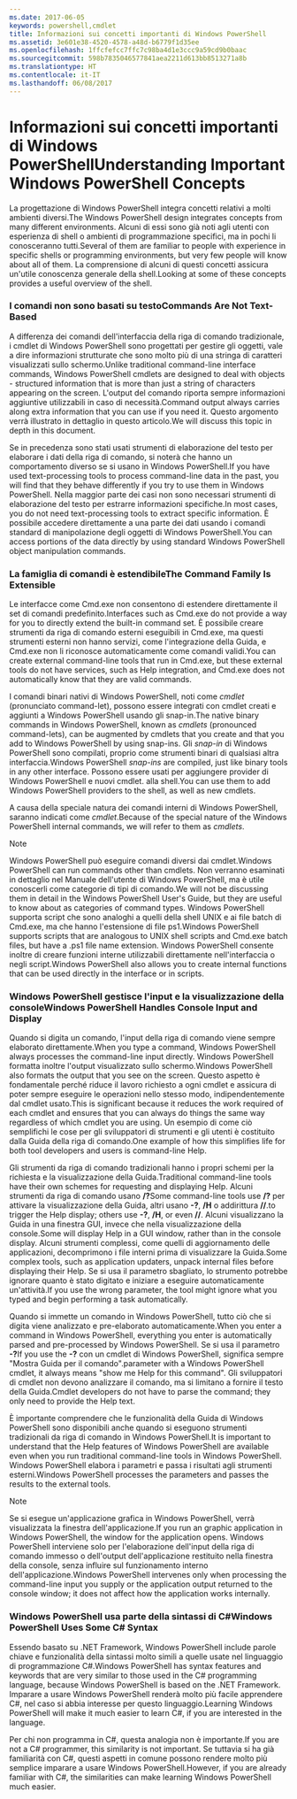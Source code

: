 ```yaml
---
ms.date: 2017-06-05
keywords: powershell,cmdlet
title: Informazioni sui concetti importanti di Windows PowerShell
ms.assetid: 3e601e38-4520-4578-a48d-b6779f1d35ee
ms.openlocfilehash: 1ffcfefcc7ffc7c98ba4d1e3ccc9a59cd9b0baac
ms.sourcegitcommit: 598b7835046577841aea2211d613bb8513271a8b
ms.translationtype: HT
ms.contentlocale: it-IT
ms.lasthandoff: 06/08/2017
---
```

# <a name="understanding-important-windows-powershell-concepts"></a><span data-ttu-id="1871a-103">Informazioni sui concetti importanti di Windows PowerShell</span><span class="sxs-lookup"><span data-stu-id="1871a-103">Understanding Important Windows PowerShell Concepts</span></span>
<span data-ttu-id="1871a-104">La progettazione di Windows PowerShell integra concetti relativi a molti ambienti diversi.</span><span class="sxs-lookup"><span data-stu-id="1871a-104">The Windows PowerShell design integrates concepts from many different environments.</span></span> <span data-ttu-id="1871a-105">Alcuni di essi sono già noti agli utenti con esperienza di shell o ambienti di programmazione specifici, ma in pochi li conosceranno tutti.</span><span class="sxs-lookup"><span data-stu-id="1871a-105">Several of them are familiar to people with experience in specific shells or programming environments, but very few people will know about all of them.</span></span> <span data-ttu-id="1871a-106">La comprensione di alcuni di questi concetti assicura un'utile conoscenza generale della shell.</span><span class="sxs-lookup"><span data-stu-id="1871a-106">Looking at some of these concepts provides a useful overview of the shell.</span></span>

### <a name="commands-are-not-text-based"></a><span data-ttu-id="1871a-107">I comandi non sono basati su testo</span><span class="sxs-lookup"><span data-stu-id="1871a-107">Commands Are Not Text-Based</span></span>
<span data-ttu-id="1871a-108">A differenza dei comandi dell'interfaccia della riga di comando tradizionale, i cmdlet di Windows PowerShell sono progettati per gestire gli oggetti, vale a dire informazioni strutturate che sono molto più di una stringa di caratteri visualizzati sullo schermo.</span><span class="sxs-lookup"><span data-stu-id="1871a-108">Unlike traditional command-line interface commands, Windows PowerShell cmdlets are designed to deal with objects - structured information that is more than just a string of characters appearing on the screen.</span></span> <span data-ttu-id="1871a-109">L'output del comando riporta sempre informazioni aggiuntive utilizzabili in caso di necessità.</span><span class="sxs-lookup"><span data-stu-id="1871a-109">Command output always carries along extra information that you can use if you need it.</span></span> <span data-ttu-id="1871a-110">Questo argomento verrà illustrato in dettaglio in questo articolo.</span><span class="sxs-lookup"><span data-stu-id="1871a-110">We will discuss this topic in depth in this document.</span></span>

<span data-ttu-id="1871a-111">Se in precedenza sono stati usati strumenti di elaborazione del testo per elaborare i dati della riga di comando, si noterà che hanno un comportamento diverso se si usano in Windows PowerShell.</span><span class="sxs-lookup"><span data-stu-id="1871a-111">If you have used text-processing tools to process command-line data in the past, you will find that they behave differently if you try to use them in Windows PowerShell.</span></span> <span data-ttu-id="1871a-112">Nella maggior parte dei casi non sono necessari strumenti di elaborazione del testo per estrarre informazioni specifiche.</span><span class="sxs-lookup"><span data-stu-id="1871a-112">In most cases, you do not need text-processing tools to extract specific information.</span></span> <span data-ttu-id="1871a-113">È possibile accedere direttamente a una parte dei dati usando i comandi standard di manipolazione degli oggetti di Windows PowerShell.</span><span class="sxs-lookup"><span data-stu-id="1871a-113">You can access portions of the data directly by using standard Windows PowerShell object manipulation commands.</span></span>

### <a name="the-command-family-is-extensible"></a><span data-ttu-id="1871a-114">La famiglia di comandi è estendibile</span><span class="sxs-lookup"><span data-stu-id="1871a-114">The Command Family Is Extensible</span></span>
<span data-ttu-id="1871a-115">Le interfacce come Cmd.exe non consentono di estendere direttamente il set di comandi predefinito.</span><span class="sxs-lookup"><span data-stu-id="1871a-115">Interfaces such as Cmd.exe do not provide a way for you to directly extend the built-in command set.</span></span> <span data-ttu-id="1871a-116">È possibile creare strumenti da riga di comando esterni eseguibili in Cmd.exe, ma questi strumenti esterni non hanno servizi, come l'integrazione della Guida, e Cmd.exe non li riconosce automaticamente come comandi validi.</span><span class="sxs-lookup"><span data-stu-id="1871a-116">You can create external command-line tools that run in Cmd.exe, but these external tools do not have services, such as Help integration, and Cmd.exe does not automatically know that they are valid commands.</span></span>

<span data-ttu-id="1871a-117">I comandi binari nativi di Windows PowerShell, noti come *cmdlet* (pronunciato command-let), possono essere integrati con cmdlet creati e aggiunti a Windows PowerShell usando gli snap-in.</span><span class="sxs-lookup"><span data-stu-id="1871a-117">The native binary commands in Windows PowerShell, known as *cmdlets* (pronounced command-lets), can be augmented by cmdlets that you create and that you add to Windows PowerShell by using snap-ins.</span></span> <span data-ttu-id="1871a-118">Gli *snap-in* di Windows PowerShell sono compilati, proprio come strumenti binari di qualsiasi altra interfaccia.</span><span class="sxs-lookup"><span data-stu-id="1871a-118">Windows PowerShell *snap-ins* are compiled, just like binary tools in any other interface.</span></span> <span data-ttu-id="1871a-119">Possono essere usati per aggiungere provider di Windows PowerShell e nuovi cmdlet. alla shell.</span><span class="sxs-lookup"><span data-stu-id="1871a-119">You can use them to add Windows PowerShell providers to the shell, as well as new cmdlets.</span></span>

<span data-ttu-id="1871a-120">A causa della speciale natura dei comandi interni di Windows PowerShell, saranno indicati come *cmdlet*.</span><span class="sxs-lookup"><span data-stu-id="1871a-120">Because of the special nature of the Windows PowerShell internal commands, we will refer to them as *cmdlets*.</span></span>

> [!NOTE]
> <span data-ttu-id="1871a-121">Windows PowerShell può eseguire comandi diversi dai cmdlet.</span><span class="sxs-lookup"><span data-stu-id="1871a-121">Windows PowerShell can run commands other than cmdlets.</span></span> <span data-ttu-id="1871a-122">Non verranno esaminati in dettaglio nel Manuale dell'utente di Windows PowerShell, ma è utile conoscerli come categorie di tipi di comando.</span><span class="sxs-lookup"><span data-stu-id="1871a-122">We will not be discussing them in detail in the Windows PowerShell User's Guide, but they are useful to know about as categories of command types.</span></span> <span data-ttu-id="1871a-123">Windows PowerShell supporta script che sono analoghi a quelli della shell UNIX e ai file batch di Cmd.exe, ma che hanno l'estensione di file ps1.</span><span class="sxs-lookup"><span data-stu-id="1871a-123">Windows PowerShell supports scripts that are analogous to UNIX shell scripts and Cmd.exe batch files, but have a .ps1 file name extension.</span></span> <span data-ttu-id="1871a-124">Windows PowerShell consente inoltre di creare funzioni interne utilizzabili direttamente nell'interfaccia o negli script.</span><span class="sxs-lookup"><span data-stu-id="1871a-124">Windows PowerShell also allows you to create internal functions that can be used directly in the interface or in scripts.</span></span>

### <a name="windows-powershell-handles-console-input-and-display"></a><span data-ttu-id="1871a-125">Windows PowerShell gestisce l'input e la visualizzazione della console</span><span class="sxs-lookup"><span data-stu-id="1871a-125">Windows PowerShell Handles Console Input and Display</span></span>
<span data-ttu-id="1871a-126">Quando si digita un comando, l'input della riga di comando viene sempre elaborato direttamente.</span><span class="sxs-lookup"><span data-stu-id="1871a-126">When you type a command, Windows PowerShell always processes the command-line input directly.</span></span> <span data-ttu-id="1871a-127">Windows PowerShell formatta inoltre l'output visualizzato sullo schermo.</span><span class="sxs-lookup"><span data-stu-id="1871a-127">Windows PowerShell also formats the output that you see on the screen.</span></span> <span data-ttu-id="1871a-128">Questo aspetto è fondamentale perché riduce il lavoro richiesto a ogni cmdlet e assicura di poter sempre eseguire le operazioni nello stesso modo, indipendentemente dal cmdlet usato.</span><span class="sxs-lookup"><span data-stu-id="1871a-128">This is significant because it reduces the work required of each cmdlet and ensures that you can always do things the same way regardless of which cmdlet you are using.</span></span> <span data-ttu-id="1871a-129">Un esempio di come ciò semplifichi le cose per gli sviluppatori di strumenti e gli utenti è costituito dalla Guida della riga di comando.</span><span class="sxs-lookup"><span data-stu-id="1871a-129">One example of how this simplifies life for both tool developers and users is command-line Help.</span></span>

<span data-ttu-id="1871a-130">Gli strumenti da riga di comando tradizionali hanno i propri schemi per la richiesta e la visualizzazione della Guida.</span><span class="sxs-lookup"><span data-stu-id="1871a-130">Traditional command-line tools have their own schemes for requesting and displaying Help.</span></span> <span data-ttu-id="1871a-131">Alcuni strumenti da riga di comando usano **/?**</span><span class="sxs-lookup"><span data-stu-id="1871a-131">Some command-line tools use **/?**</span></span> <span data-ttu-id="1871a-132">per attivare la visualizzazione della Guida, altri usano **-?**, **/H** o addirittura **//**.</span><span class="sxs-lookup"><span data-stu-id="1871a-132">to trigger the Help display; others use **-?**, **/H**, or even **//**.</span></span> <span data-ttu-id="1871a-133">Alcuni visualizzano la Guida in una finestra GUI, invece che nella visualizzazione della console.</span><span class="sxs-lookup"><span data-stu-id="1871a-133">Some will display Help in a GUI window, rather than in the console display.</span></span> <span data-ttu-id="1871a-134">Alcuni strumenti complessi, come quelli di aggiornamento delle applicazioni, decomprimono i file interni prima di visualizzare la Guida.</span><span class="sxs-lookup"><span data-stu-id="1871a-134">Some complex tools, such as application updaters, unpack internal files before displaying their Help.</span></span> <span data-ttu-id="1871a-135">Se si usa il parametro sbagliato, lo strumento potrebbe ignorare quanto è stato digitato e iniziare a eseguire automaticamente un'attività.</span><span class="sxs-lookup"><span data-stu-id="1871a-135">If you use the wrong parameter, the tool might ignore what you typed and begin performing a task automatically.</span></span>

<span data-ttu-id="1871a-136">Quando si immette un comando in Windows PowerShell, tutto ciò che si digita viene analizzato e pre-elaborato automaticamente.</span><span class="sxs-lookup"><span data-stu-id="1871a-136">When you enter a command in Windows PowerShell, everything you enter is automatically parsed and pre-processed by Windows PowerShell.</span></span> <span data-ttu-id="1871a-137">Se si usa il parametro **-?**</span><span class="sxs-lookup"><span data-stu-id="1871a-137">If you use the **-?**</span></span> <span data-ttu-id="1871a-138">con un cmdlet di Windows PowerShell, significa sempre "Mostra Guida per il comando".</span><span class="sxs-lookup"><span data-stu-id="1871a-138">parameter with a Windows PowerShell cmdlet, it always means "show me Help for this command".</span></span> <span data-ttu-id="1871a-139">Gli sviluppatori di cmdlet non devono analizzare il comando, ma si limitano a fornire il testo della Guida.</span><span class="sxs-lookup"><span data-stu-id="1871a-139">Cmdlet developers do not have to parse the command; they only need to provide the Help text.</span></span>

<span data-ttu-id="1871a-140">È importante comprendere che le funzionalità della Guida di Windows PowerShell sono disponibili anche quando si eseguono strumenti tradizionali da riga di comando in Windows PowerShell.</span><span class="sxs-lookup"><span data-stu-id="1871a-140">It is important to understand that the Help features of Windows PowerShell are available even when you run traditional command-line tools in Windows PowerShell.</span></span> <span data-ttu-id="1871a-141">Windows PowerShell elabora i parametri e passa i risultati agli strumenti esterni.</span><span class="sxs-lookup"><span data-stu-id="1871a-141">Windows PowerShell processes the parameters and passes the results to the external tools.</span></span>

> [!NOTE]
> <span data-ttu-id="1871a-142">Se si esegue un'applicazione grafica in Windows PowerShell, verrà visualizzata la finestra dell'applicazione.</span><span class="sxs-lookup"><span data-stu-id="1871a-142">If you run an graphic application in Windows PowerShell, the window for the application opens.</span></span> <span data-ttu-id="1871a-143">Windows PowerShell interviene solo per l'elaborazione dell'input della riga di comando immesso o dell'output dell'applicazione restituito nella finestra della console, senza influire sul funzionamento interno dell'applicazione.</span><span class="sxs-lookup"><span data-stu-id="1871a-143">Windows PowerShell intervenes only when processing the command-line input you supply or the application output returned to the console window; it does not affect how the application works internally.</span></span>

### <a name="windows-powershell-uses-some-c-syntax"></a><span data-ttu-id="1871a-144">Windows PowerShell usa parte della sintassi di C#</span><span class="sxs-lookup"><span data-stu-id="1871a-144">Windows PowerShell Uses Some C# Syntax</span></span>
<span data-ttu-id="1871a-145">Essendo basato su .NET Framework, Windows PowerShell include parole chiave e funzionalità della sintassi molto simili a quelle usate nel linguaggio di programmazione C#.</span><span class="sxs-lookup"><span data-stu-id="1871a-145">Windows PowerShell has syntax features and keywords that are very similar to those used in the C# programming language, because Windows PowerShell is based on the .NET Framework.</span></span> <span data-ttu-id="1871a-146">Imparare a usare Windows PowerShell renderà molto più facile apprendere C#, nel caso si abbia interesse per questo linguaggio.</span><span class="sxs-lookup"><span data-stu-id="1871a-146">Learning Windows PowerShell will make it much easier to learn C#, if you are interested in the language.</span></span>

<span data-ttu-id="1871a-147">Per chi non programma in C#, questa analogia non è importante.</span><span class="sxs-lookup"><span data-stu-id="1871a-147">If you are not a C# programmer, this similarity is not important.</span></span> <span data-ttu-id="1871a-148">Se tuttavia si ha già familiarità con C#, questi aspetti in comune possono rendere molto più semplice imparare a usare Windows PowerShell.</span><span class="sxs-lookup"><span data-stu-id="1871a-148">However, if you are already familiar with C#, the similarities can make learning Windows PowerShell much easier.</span></span>

